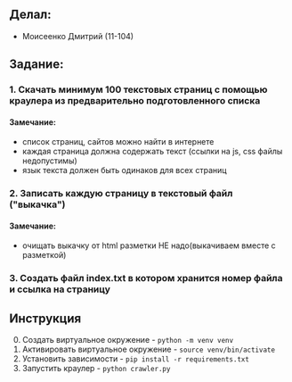 ## Делал:

* Моисеенко Дмитрий (11-104)

## Задание:

### 1. Скачать минимум 100 текстовых страниц с помощью краулера из  предварительно  подготовленного списка 

#### Замечание: 

- список страниц, сайтов можно найти в интернете
- каждая страница должна содержать текст (ссылки на js, css файлы недопустимы)
- язык текста  должен быть одинаков для всех страниц

### 2. Записать каждую страницу в  текстовый файл ("выкачка")

#### Замечание:  

- очищать выкачку от html разметки  НЕ надо(выкачиваем вместе с разметкой)

### 3. Создать файл index.txt в котором хранится номер файла и ссылка на страницу


## Инструкция

0. Создать виртуальное окружение - `python -m venv venv`
1. Активировать виртуальное окружение - `source venv/bin/activate`
2. Установить зависимости - `pip install -r requirements.txt`
3. Запустить краулер - `python crawler.py`
